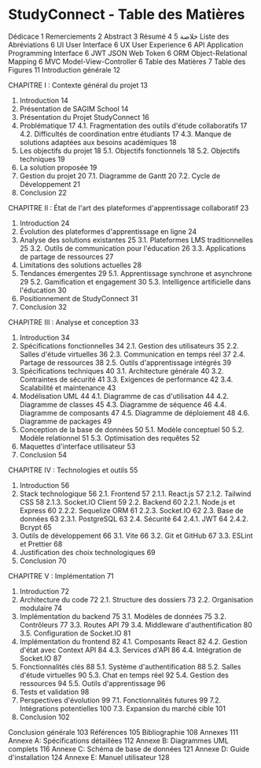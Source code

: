 # StudyConnect - Table des Matières

Dédicace	1
Remerciements	2
Abstract	3
Résumé	4
خلاصة	5
Liste des Abréviations	6
UI	User Interface	6
UX	User Experience	6
API	Application Programming Interface	6
JWT	JSON Web Token	6
ORM	Object-Relational Mapping	6
MVC	Model-View-Controller	6
Table des Matières	7
Table des Figures	11
Introduction générale	12

CHAPITRE I : Contexte général du projet	13
1.	Introduction	14
2.	Présentation de SAGIM School	14
3.	Présentation du Projet StudyConnect	16
4.	Problématique	17
    4.1. Fragmentation des outils d'étude collaboratifs	17
    4.2. Difficultés de coordination entre étudiants	17
    4.3. Manque de solutions adaptées aux besoins académiques	18
5.	Les objectifs du projet	18
    5.1. Objectifs fonctionnels	18
    5.2. Objectifs techniques	19
6.	La solution proposée	19
7.	Gestion du projet	20
    7.1. Diagramme de Gantt	20
    7.2. Cycle de Développement	21
8.	Conclusion	22

CHAPITRE II : État de l'art des plateformes d'apprentissage collaboratif	23
1.	Introduction	24
2.	Évolution des plateformes d'apprentissage en ligne	24
3.	Analyse des solutions existantes	25
    3.1. Plateformes LMS traditionnelles	25
    3.2. Outils de communication pour l'éducation	26
    3.3. Applications de partage de ressources	27
4.	Limitations des solutions actuelles	28
5.	Tendances émergentes	29
    5.1. Apprentissage synchrone et asynchrone	29
    5.2. Gamification et engagement	30
    5.3. Intelligence artificielle dans l'éducation	30
6.	Positionnement de StudyConnect	31
7.	Conclusion	32

CHAPITRE III : Analyse et conception	33
1.	Introduction	34
2.	Spécifications fonctionnelles	34
    2.1. Gestion des utilisateurs	35
    2.2. Salles d'étude virtuelles	36
    2.3. Communication en temps réel	37
    2.4. Partage de ressources	38
    2.5. Outils d'apprentissage intégrés	39
3.	Spécifications techniques	40
    3.1. Architecture générale	40
    3.2. Contraintes de sécurité	41
    3.3. Exigences de performance	42
    3.4. Scalabilité et maintenance	43
4.	Modélisation UML	44
    4.1. Diagramme de cas d'utilisation	44
    4.2. Diagramme de classes	45
    4.3. Diagramme de séquence	46
    4.4. Diagramme de composants	47
    4.5. Diagramme de déploiement	48
    4.6. Diagramme de packages	49
5.	Conception de la base de données	50
    5.1. Modèle conceptuel	50
    5.2. Modèle relationnel	51
    5.3. Optimisation des requêtes	52
6.	Maquettes d'interface utilisateur	53
7.	Conclusion	54

CHAPITRE IV : Technologies et outils	55
1.	Introduction	56
2.	Stack technologique	56
    2.1. Frontend	57
        2.1.1. React.js	57
        2.1.2. Tailwind CSS	58
        2.1.3. Socket.IO Client	59
    2.2. Backend	60
        2.2.1. Node.js et Express	60
        2.2.2. Sequelize ORM	61
        2.2.3. Socket.IO	62
    2.3. Base de données	63
        2.3.1. PostgreSQL	63
    2.4. Sécurité	64
        2.4.1. JWT	64
        2.4.2. Bcrypt	65
3.	Outils de développement	66
    3.1. Vite	66
    3.2. Git et GitHub	67
    3.3. ESLint et Prettier	68
4.	Justification des choix technologiques	69
5.	Conclusion	70

CHAPITRE V : Implémentation	71
1.	Introduction	72
2.	Architecture du code	72
    2.1. Structure des dossiers	73
    2.2. Organisation modulaire	74
3.	Implémentation du backend	75
    3.1. Modèles de données	75
    3.2. Contrôleurs	77
    3.3. Routes API	79
    3.4. Middleware d'authentification	80
    3.5. Configuration de Socket.IO	81
4.	Implémentation du frontend	82
    4.1. Composants React	82
    4.2. Gestion d'état avec Context API	84
    4.3. Services d'API	86
    4.4. Intégration de Socket.IO	87
5.	Fonctionnalités clés	88
    5.1. Système d'authentification	88
    5.2. Salles d'étude virtuelles	90
    5.3. Chat en temps réel	92
    5.4. Gestion des ressources	94
    5.5. Outils d'apprentissage	96
6.	Tests et validation	98
7.	Perspectives d'évolution	99
    7.1. Fonctionnalités futures	99
    7.2. Intégrations potentielles	100
    7.3. Expansion du marché cible	101
8.	Conclusion	102

Conclusion générale	103
Références	105
Bibliographie	108
Annexes	111
    Annexe A: Spécifications détaillées	112
    Annexe B: Diagrammes UML complets	116
    Annexe C: Schéma de base de données	121
    Annexe D: Guide d'installation	124
    Annexe E: Manuel utilisateur	128 